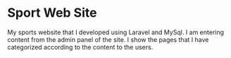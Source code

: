 # Sport Web Site

My sports website that I developed using Laravel and MySql. I am entering content from the admin panel of the site. I show the pages that I have categorized according to the content to the users.
